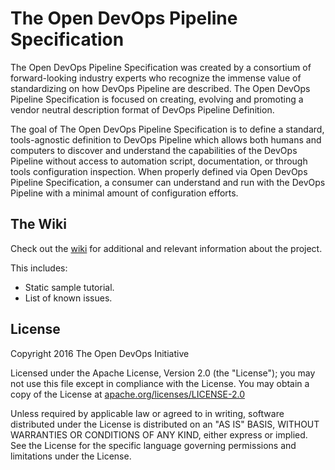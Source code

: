 # The Open DevOps Pipeline Specification

The Open DevOps Pipeline Specification was created by a consortium of forward-looking industry experts who recognize the immense value of standardizing on how DevOps Pipeline are described. The Open DevOps Pipeline Specification is focused on creating, evolving and promoting a vendor neutral description format of DevOps Pipeline Definition.

The goal of The Open DevOps Pipeline Specification is to define a standard, tools-agnostic definition to DevOps Pipeline which allows both humans and computers to discover and understand the capabilities of the DevOps Pipeline without access to automation script, documentation, or through tools configuration inspection. When properly defined via Open DevOps Pipeline Specification, a consumer can understand and run with the DevOps Pipeline with a minimal amount of configuration efforts. 

## The Wiki

Check out the [wiki](https://github.com/open-devops/open-devops-pipeline/wiki) for additional and relevant information about the project.

This includes:
- Static sample tutorial.
- List of known issues.

## License

Copyright 2016 The Open DevOps Initiative

Licensed under the Apache License, Version 2.0 (the "License");
you may not use this file except in compliance with the License.
You may obtain a copy of the License at [apache.org/licenses/LICENSE-2.0](http://www.apache.org/licenses/LICENSE-2.0)

Unless required by applicable law or agreed to in writing, software
distributed under the License is distributed on an "AS IS" BASIS,
WITHOUT WARRANTIES OR CONDITIONS OF ANY KIND, either express or implied.
See the License for the specific language governing permissions and
limitations under the License.
